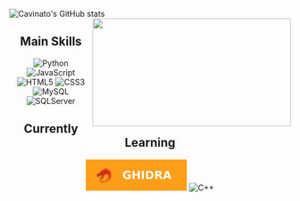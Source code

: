 ![Cavinato's GitHub stats](https://github-readme-stats.vercel.app/api?username=cavinatto&show_icons=true&theme=dark&icon_color=9c9c9c&text_color=FFFFFF&title_color=9c9c9c&bg_color=000000&border_color=9c9c9c)
<img align="right" width="355" height="194" src="https://i.pinimg.com/originals/41/c2/fd/41c2fd79179ae20a9b5aa76a91fa4291.jpg"  />

<div align="center">
    <h2><b> Main Skills </b></h2>
    <div>
        <img alt="Python" src="https://img.shields.io/badge/Python-000000?style=for-the-badge&logo=python&logoColor=white"/>
        <img alt="JavaScript" src="https://img.shields.io/badge/JavaScript-000000?style=for-the-badge&logo=javascript&logoColor=white"/>
        <img alt="HTML5" src="https://img.shields.io/badge/HTML5-000000?style=for-the-badge&logo=html5&logoColor=white"/>
        <img alt="CSS3" src="https://img.shields.io/badge/CSS3-000000?style=for-the-badge&logo=css3&logoColor=white"/>
        <img alt="MySQL" src="https://img.shields.io/badge/MySQL-000000?style=for-the-badge&logo=mysql&logoColor=white"/>
        <img alt="SQLServer" src="https://img.shields.io/badge/Microsoft_SQL_Server-000000?style=for-the-badge&logo=microsoft-sql-server&logoColor=white"/>
   </div>
    <h2><b> Currently Learning </b></h2>
    <div>
        <img alt="Ghidra" src="https://raw.githubusercontent.com/thomasync/thomasync/d290fb9e14720024da92bfbe40c5433a80fa96bc/assets/badges/ghidra.svg"/>
        <img alt="C++" src="https://img.shields.io/badge/C%2B%2B-00599C?style=for-the-badge&logo=c%2B%2B&logoColor=white"/>
    </div>
</div>
